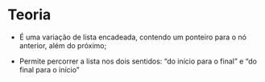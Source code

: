 # Teoria

* É uma variação de lista encadeada, contendo um ponteiro para o nó anterior, além do próximo;

* Permite percorrer a lista nos dois sentidos: “do início para o final” e “do final para o início” 
